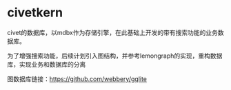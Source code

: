 # civetkern  

civet的数据库，以mdbx作为存储引擎，在此基础上开发的带有搜索功能的业务数据库。  

为了增强搜索功能，后续计划引入图结构，并参考lemongraph的实现，重构数据库，实现业务和数据库的分离

图数据库链接：https://github.com/webbery/gqlite